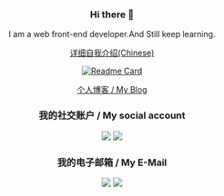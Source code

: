 <div align="center">

### Hi there 👋

I am a web front-end developer.And Still keep learning.

[详细自我介绍(Chinese)](https://blog.shiinafan.top/about/)

<!--
**QingXia-Ela/QingXia-Ela** is a ✨ _special_ ✨ repository because its `README.md` (this file) appears on your GitHub profile.

Here are some ideas to get you started:

- 🔭 I’m currently working on ...
- 🌱 I’m currently learning ...
- 👯 I’m looking to collaborate on ...
- 🤔 I’m looking for help with ...
- 💬 Ask me about ...
- 📫 How to reach me: ...
- 😄 Pronouns: ...
- ⚡ Fun fact: ...
-->

[![Readme Card](https://github-readme-stats-one-bice.vercel.app/api?username=QingXia-Ela&show_icons=true&role=OWNER,ORGANIZATION_MEMBER,COLLABORATOR)](#)

[个人博客 / My Blog](https://blog.shiinafan.top/)

### 我的社交账户 / My social account

[![](https://img.shields.io/badge/Shiinafan-blue?style=flat-square&logo=telegram&logoColor=blue)](https://t.me/Shiinafan)
[![](https://img.shields.io/badge/BiliBili-169fe6?style=flat-square&logo=bilibili&logoColor=white)](https://space.bilibili.com/86894342)

### 我的电子邮箱 / My E-Mail

[![](https://img.shields.io/badge/SparkXiao-@163.com-red?style=flat-square)](mailto:elahere@163.com)
[![](https://img.shields.io/badge/Mashiro-@qq.com-skyblue?style=flat-square)](mailto:3092514593@qq.com)
